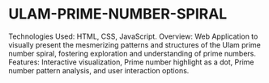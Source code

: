 # ULAM-PRIME-NUMBER-SPIRAL
Technologies Used: HTML, CSS, JavaScript.
Overview: Web Application to visually present the mesmerizing patterns and structures of the Ulam prime number spiral, fostering 
exploration and understanding of prime numbers.
Features: Interactive visualization, Prime number highlight as a dot, Prime number pattern analysis, and user interaction options.
